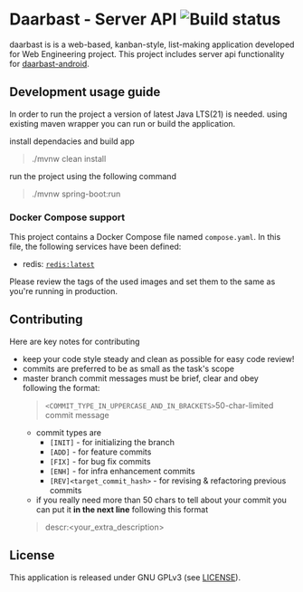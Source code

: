 # Daarbast - Server API ![Build status](https://github.com/mohammad-safari/daarbast-api/workflows/CI/badge.svg?branch=master)

daarbast is  is a web-based, kanban-style, list-making application developed for Web Engineering project. This project includes server api functionality for [daarbast-android](https://github.com/mh-zeynal/daarbast).

## Development usage guide

In order to run the project a version of latest Java LTS(21) is needed. using existing maven wrapper you can run or build the application.

install dependacies and build app

> ./mvnw clean install

run the project using the following command

> ./mvnw spring-boot:run

### Docker Compose support

This project contains a Docker Compose file named `compose.yaml`.
In this file, the following services have been defined:

* redis: [`redis:latest`](https://hub.docker.com/_/redis)

Please review the tags of the used images and set them to the same as you're running in production.

## Contributing

Here are key notes for contributing
* keep your code style steady and clean as possible for easy code review!
* commits are preferred to be as small as the task's scope
* master branch commit messages must be brief, clear and obey following the format:
  > `<COMMIT_TYPE_IN_UPPERCASE_AND_IN_BRACKETS>`50-char-limited commit message
  * commit types are 
    - `[INIT]` - for initializing the branch
    - `[ADD]` - for feature commits
    - `[FIX]` - for bug fix commits
    - `[ENH]` - for infra enhancement commits
    - `[REV]<target_commit_hash>` - for revising & refactoring previous commits
  * if you really need more than 50 chars to tell about your commit you can put it **in the next line** following this format
  >   descr:<your_extra_description>

## License

This application is released under GNU GPLv3 (see [LICENSE](LICENSE)).
